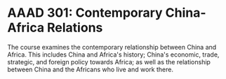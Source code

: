 # AAAD 301: Contemporary China-Africa Relations

The course examines the contemporary relationship between China and Africa. This includes China and Africa's history; China's economic, trade, strategic, and foreign policy towards Africa; as well as the relationship between China and the Africans who live and work there.